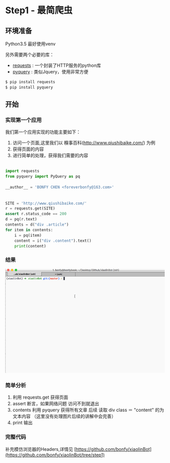 # Step1 - 最简爬虫

## 环境准备

Python3.5 最好使用venv

另外需要两个必要的库： 

* [requests](https://github.com/kennethreitz/requests) : 一个封装了HTTP服务的python库
* [pyquery](https://github.com/gawel/pyquery) : 类似Jquery，使用非常方便

```bash
$ pip install requests
$ pip install pyquery
```

## 开始

### 实现第一个应用

我们第一个应用实现的功能主要如下：

1. 访问一个页面,这里我们以 糗事百科(http://www.qiushibaike.com/) 为例
2. 获得页面的内容
3. 进行简单的处理，获得我们需要的内容

```python

import requests
from pyquery import PyQuery as pq

__author__ = 'BONFY CHEN <foreverbonfy@163.com>'


SITE = 'http://www.qiushibaike.com/'
r = requests.get(SITE)
assert r.status_code == 200
d = pq(r.text)
contents = d("div .article")
for item in contents:
    i = pq(item)
    content = i("div .content").text()
    print(content)

```

### 结果

![结果](https://github.com/bonfy/xiaolinBot/blob/master/screen/step1-1.gif)

### 简单分析

1. 利用 requests.get 获得页面
2. assert 断言，如果网络问题 访问不到就退出
3. contents 利用 pyquery 获得所有文章 后续 读取 div class ＝ "content" 的为文本内容 （这里没有处理图片后续的讲解中会完善）
4. print 输出

### 完整代码 

补充模仿浏览器的Headers,详情见 [https://github.com/bonfy/xiaolinBot](https://github.com/bonfy/xiaolinBot/tree/step1)


